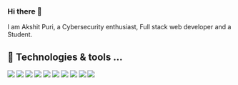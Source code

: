 ### Hi there 👋 
I am Akshit Puri, a Cybersecurity enthusiast, Full stack web developer and a Student.
## 🔧 Technologies & tools ...  
![](https://img.shields.io/badge/OS-Windows-informational?style=for-the-badge&logo=Windows&logoColor=white&color=6e33ba) 
![](https://img.shields.io/badge/OS-Linux-informational?style=for-the-badge&logo=Linux&logoColor=white&color=6e33ba) 
![](https://img.shields.io/badge/OS-Mac-informational?style=for-the-badge&logo=MacOS&logoColor=white&color=6e33ba) 
![](https://img.shields.io/badge/Editor-VSCode-informational?style=for-the-badge&logo=vscode&logoColor=white&color=6e33ba) 
![](https://img.shields.io/badge/Code-JavaScript-informational?style=for-the-badge&logo=javascript&logoColor=white&color=6e33ba) 
![](https://img.shields.io/badge/Code-Node.js-informational?style=for-the-badge&logo=node.js&logoColor=white&color=6e33ba) 
![](https://img.shields.io/badge/Code-React-informational?style=for-the-badge&logo=react&logoColor=white&color=6e33ba) 
![](https://img.shields.io/badge/Code-Python-informational?style=for-the-badge&logo=python&logoColor=white&color=6e33ba) 
![](https://img.shields.io/badge/Code-Java-informational?style=for-the-badge&logo=java&logoColor=white&color=6e33ba) 
![](https://img.shields.io/badge/Code-C-informational?style=for-the-badge&logo=c&logoColor=white&color=6e33ba)

<!--
**akshitpuri/akshitpuri** is a ✨ _special_ ✨ repository because its `README.md` (this file) appears on your GitHub profile.

Here are some ideas to get you started:

- 🔭 I’m currently working on ...
- 🌱 I’m currently learning ...
- 👯 I’m looking to collaborate on ...
- 🤔 I’m looking for help with ...
- 💬 Ask me about ...
- 📫 How to reach me: ...
- 😄 Pronouns: ...
- ⚡ Fun fact: ...
-->
